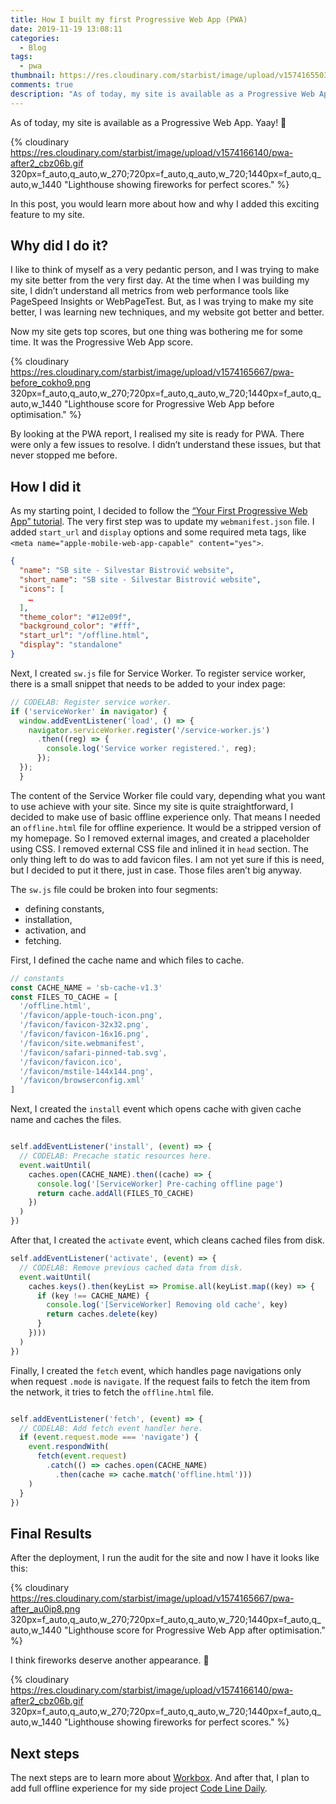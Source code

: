 ```yaml
---
title: How I built my first Progressive Web App (PWA)
date: 2019-11-19 13:08:11
categories:
  - Blog
tags:
  - pwa
thumbnail: https://res.cloudinary.com/starbist/image/upload/v1574165503/How_I_built_my_first_Progressive_Web_App_PWA_-2x_jwct17.jpg
comments: true
description: "As of today, my site is available as a Progressive Web App. In this post, you would learn more about how and why I added this exciting feature to my site."
---
```


As of today, my site is available as a Progressive Web App. Yaay! 💯

{% cloudinary https://res.cloudinary.com/starbist/image/upload/v1574166140/pwa-after2_cbz06b.gif 320px=f_auto,q_auto,w_270;720px=f_auto,q_auto,w_720;1440px=f_auto,q_auto,w_1440 "Lighthouse showing fireworks for perfect scores." %}

In this post, you would learn more about how and why I added this exciting feature to my site.

<!--more-->

## Why did I do it?

I like to think of myself as a very pedantic person, and I was trying to make my site better from the very first day. At the time when I was building my site, I didn’t understand all metrics from web performance tools like PageSpeed Insights or WebPageTest. But, as I was trying to make my site better, I was learning new techniques, and my website got better and better.

Now my site gets top scores, but one thing was bothering me for some time. It was the Progressive Web App score.

{% cloudinary https://res.cloudinary.com/starbist/image/upload/v1574165667/pwa-before_cokho9.png 320px=f_auto,q_auto,w_270;720px=f_auto,q_auto,w_720;1440px=f_auto,q_auto,w_1440 "Lighthouse score for Progressive Web App before optimisation." %}

By looking at the PWA report, I realised my site is ready for PWA. There were only a few issues to resolve. I didn’t understand these issues, but that never stopped me before.

## How I did it

As my starting point, I decided to follow the [“Your First Progressive Web App” tutorial]. The very first step was to update my `webmanifest.json` file. I added `start_url` and `display` options and some required meta tags, like `<meta name="apple-mobile-web-app-capable" content="yes">`.

```json
{
  "name": "SB site - Silvestar Bistrović website",
  "short_name": "SB site - Silvestar Bistrović website",
  "icons": [
    …
  ],
  "theme_color": "#12e09f",
  "background_color": "#fff",
  "start_url": "/offline.html",
  "display": "standalone"
}
```

Next, I created `sw.js` file for Service Worker. To register service worker, there is a small snippet that needs to be added to your index page:

```js
// CODELAB: Register service worker.
if ('serviceWorker' in navigator) {
  window.addEventListener('load', () => {
    navigator.serviceWorker.register('/service-worker.js')
      .then((reg) => {
        console.log('Service worker registered.', reg);
      });
  });
  }
```

The content of the Service Worker file could vary, depending what you want to use achieve with your site. Since my site is quite straightforward, I decided to make use of basic offline experience only. That means I needed an `offline.html` file for offline experience. It would be a stripped version of my homepage. So I removed external images, and created a placeholder using CSS. I removed external CSS file and inlined it in `head` section. The only thing left to do was to add favicon files. I am not yet sure if this is need, but I decided to put it there, just in case. Those files aren’t big anyway.

The `sw.js` file could be broken into four segments:

- defining constants,
- installation,
- activation, and
- fetching.

First, I defined the cache name and which files to cache.

```js
// constants
const CACHE_NAME = 'sb-cache-v1.3'
const FILES_TO_CACHE = [
  '/offline.html',
  '/favicon/apple-touch-icon.png',
  '/favicon/favicon-32x32.png',
  '/favicon/favicon-16x16.png',
  '/favicon/site.webmanifest',
  '/favicon/safari-pinned-tab.svg',
  '/favicon/favicon.ico',
  '/favicon/mstile-144x144.png',
  '/favicon/browserconfig.xml'
]
```

Next, I created the `install` event which opens cache with given cache name and caches the files.

```js

self.addEventListener('install', (event) => {
  // CODELAB: Precache static resources here.
  event.waitUntil(
    caches.open(CACHE_NAME).then((cache) => {
      console.log('[ServiceWorker] Pre-caching offline page')
      return cache.addAll(FILES_TO_CACHE)
    })
  )
})
```

After that, I created the `activate` event, which cleans cached files from disk.

```js
self.addEventListener('activate', (event) => {
  // CODELAB: Remove previous cached data from disk.
  event.waitUntil(
    caches.keys().then(keyList => Promise.all(keyList.map((key) => {
      if (key !== CACHE_NAME) {
        console.log('[ServiceWorker] Removing old cache', key)
        return caches.delete(key)
      }
    })))
  )
})
```

Finally, I created the `fetch` event, which handles page navigations only when request `.mode` is `navigate`. If the request fails to fetch the item from the network, it tries to fetch the `offline.html` file.

```js

self.addEventListener('fetch', (event) => {
  // CODELAB: Add fetch event handler here.
  if (event.request.mode === 'navigate') {
    event.respondWith(
      fetch(event.request)
        .catch(() => caches.open(CACHE_NAME)
          .then(cache => cache.match('offline.html')))
    )
  }
})
```

## Final Results

After the deployment, I run the audit for the site and now I have it looks like this:

{% cloudinary https://res.cloudinary.com/starbist/image/upload/v1574165667/pwa-after_au0ip8.png 320px=f_auto,q_auto,w_270;720px=f_auto,q_auto,w_720;1440px=f_auto,q_auto,w_1440 "Lighthouse score for Progressive Web App after optimisation." %}

I think fireworks deserve another appearance. 💯

{% cloudinary https://res.cloudinary.com/starbist/image/upload/v1574166140/pwa-after2_cbz06b.gif 320px=f_auto,q_auto,w_270;720px=f_auto,q_auto,w_720;1440px=f_auto,q_auto,w_1440 "Lighthouse showing fireworks for perfect scores." %}

## Next steps

The next steps are to learn more about [Workbox]. And after that, I plan to add full offline experience for my side project [Code Line Daily].

[“Your First Progressive Web App” tutorial]: https://codelabs.developers.google.com/codelabs/your-first-pwapp/#4
[Workbox]: https://developers.google.com/web/tools/workbox/
[Code Line Daily]: https://cld.silvestar.codes/
